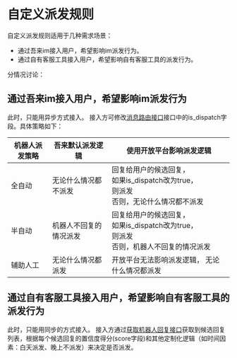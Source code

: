 # 自定义派发规则

自定义派发规则适用于几种需求场景：
- 通过吾来im接入用户，希望影响im派发行为。
- 通过自有客服工具接入用户，希望影响自有客服工具的派发行为。

分情况讨论：
## 通过吾来im接入用户，希望影响im派发行为
此时，只能用异步方式接入。
接入方可修改[消息路由接口](http://openapi.wul.ai/1.3.0/docs#operation/MessageRoute)接口中的is_dispatch字段。具体策略如下：

| 机器人派发策略 | 吾来默认派发逻辑 | 使用开放平台影响派发逻辑 |
| --- | --- | --- |
| 全自动 | 无论什么情况都不派发 | 回复给用户的候选回复，<br>如果is_dispatch改为true，<br>则派发<br>否则，无论什么情况都不派发 |
| 半自动 | 机器人不回复的情况派发 |  回复给用户的候选回复，<br>如果is_dispatch改为true，<br>则派发<br>否则，机器人不回复的情况派发|
| 辅助人工 | 无论什么情况都派发 | 开放平台无法影响派发逻辑， 无论什么情况都派发 |

## 通过自有客服工具接入用户，希望影响自有客服工具的派发行为
此时，只能用同步的方式接入。
接入方通过[获取机器人回复接口](http://openapi.wul.ai/1.3.0/docs#operation/GetBotResponse)获取到候选回复列表，根据每个候选回复的置信度得分(score字段)和其他定制化逻辑（如时间因素：白天派发、晚上不派发）来决定是否派发。